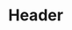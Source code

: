 <!-- TITLE: Politique de confidentialite -->
<!-- SUBTITLE: A quick summary of Politique De Confidentialite -->

# Header